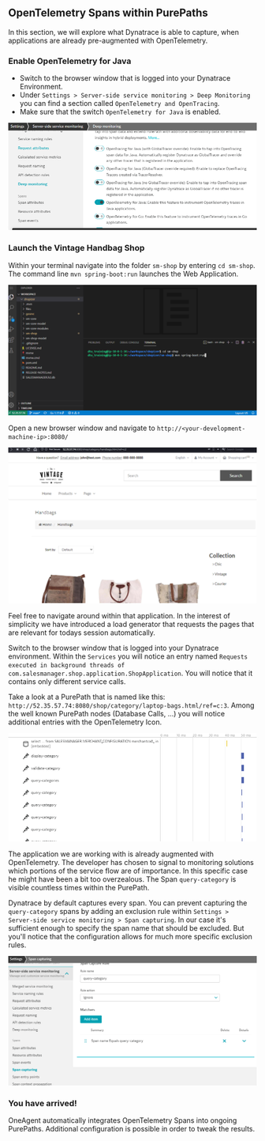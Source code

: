 ## OpenTelemetry Spans within PurePaths

In this section, we will explore what Dynatrace is able to capture, when applications are already pre-augmented with OpenTelemetry.

### Enable OpenTelemetry for Java
- Switch to the browser window that is logged into your Dynatrace Environment.
- Under ``Settings > Server-side service monitoring > Deep Monitoring`` you can find a section called ``OpenTelemetry and OpenTracing``.
- Make sure that the switch ``OpenTelemetry for Java`` is enabled.

![Enable OpenTelemetry](../../assets/images/enable-opentelemetry.png)

### Launch the Vintage Handbag Shop

Within your terminal navigate into the folder ``sm-shop`` by entering ``cd sm-shop``.
The command line ``mvn spring-boot:run`` launches the Web Application.

![spring-boot:run](../../assets/images/spring-boot-run.png)

Open a new browser window and navigate to ``http://<your-development-machine-ip>:8080/``

![Vintage Handbag Shop](../../assets/images/shop.png)

Feel free to navigate around within that application. In the interest of simplicity we have introduced a load generator that requests the pages that are relevant for todays session automatically.

Switch to the browser window that is logged into your Dynatrace environment. Within the ``Services`` you will notice an entry named ``Requests executed in background threads of com.salesmanager.shop.application.ShopApplication``. You will notice that it contains only different service calls.

Take a look at a PurePath that is named like this: ``http://52.35.57.74:8080/shop/category/laptop-bags.html/ref=c:3``. Among the well known PurePath nodes (Database Calls, ...) you will notice additional entries with the OpenTelemetry Icon.

![Query-Category](../../assets/images/query-category.png)

The application we are working with is already augmented with OpenTelemetry. The developer has chosen to signal to monitoring solutions which portions of the service flow are of importance. In this specific case he might have been a bit too overzealous. The Span ``query-category`` is visible countless times within the PurePath.

Dynatrace by default captures every span. You can prevent capturing the ``query-category`` spans by adding an exclusion rule within ``Settings > Server-side service monitoring > Span capturing``. In our case it's sufficient enough to specify the span name that should be excluded. But you'll notice that the configuration allows for much more specific exclusion rules.

![Span-Capturing](../../assets/images/span-capturing.png)

### You have arrived!
OneAgent automatically integrates OpenTelemetry Spans into ongoing PurePaths. Additional configuration is possible in order to tweak the results.